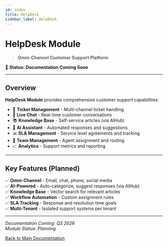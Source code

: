 ```yaml
---
id: index
title: HelpDesk
sidebar_label: HelpDesk
---
```

# HelpDesk Module

> **Omni-Channel Customer Support Platform**

🚧 **Status: Documentation Coming Soon**

---

## Overview

**HelpDesk Module** provides comprehensive customer support capabilities:

- 🎫 **Ticket Management** - Multi-channel ticket handling
- 💬 **Live Chat** - Real-time customer conversations
- 📚 **Knowledge Base** - Self-service articles (via AIHub)
- 🤖 **AI Assistant** - Automated responses and suggestions
- 📊 **SLA Management** - Service level agreements and tracking
- 👥 **Team Management** - Agent assignment and routing
- 📈 **Analytics** - Support metrics and reporting

---

## Key Features (Planned)

✅ **Omni-Channel** - Email, chat, phone, social media  
✅ **AI-Powered** - Auto-categorize, suggest responses (via AIHub)  
✅ **Knowledge Base** - Vector search for relevant articles  
✅ **Workflow Automation** - Custom assignment rules  
✅ **SLA Tracking** - Response and resolution time goals  
✅ **Multi-Tenant** - Isolated support systems per tenant

---

*Documentation Coming: Q3 2026*  
*Module Status: Planning*

[Back to Main Documentation](../../)

